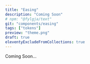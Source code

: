 ```yaml
---
title: "Easing"
description: "Coming Soon"
# npm: "@fylgja/text"
git: "components/easing"
tags: ["tokens"]
preview: "theme.png"
draft: true
eleventyExcludeFromCollections: true
---
```


Coming Soon...
